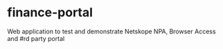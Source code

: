 # finance-portal
Web application to test and demonstrate Netskope NPA, Browser Access and #rd party portal 
